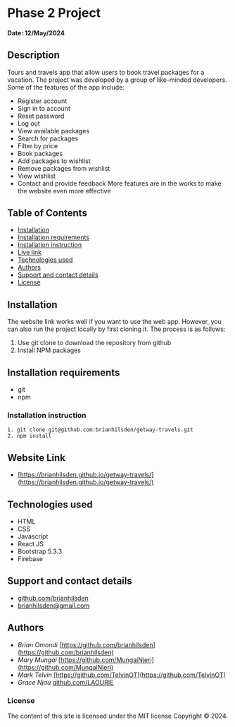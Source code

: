 # Phase 2 Project
#### Date: 12/May/2024

## Description  
Tours and travels app that allow users to book travel packages for a vacation. The project was developed by a group of like-minded developers. Some of the features of the app include:
 - Register account
 - Sign in to account
 - Reset password
 - Log out
 - View available packages
 - Search for packages
 - Filter by price
 - Book packages
 - Add packages to wishlist
 - Remove packages from wishlist
 - View wishlist 
 - Contact and provide feedback
More features are in the works to make the website even more effective
## Table of Contents
- [Installation](#installation)
- [Installation requirements](#installation-requirements)
- [Installation instruction](#installation-instruction)
- [Live link](#website-link)
- [Technologies used](#technologies-used)
- [Authors](#authors)
- [Support and contact details](#support-and-contact-details)
- [License](#license)


## Installation
The website link works well if you want to use the web app. However, you can also run the project locally by first cloning it. The process is as follows: 
1. Use git clone to download the repository from github
2. Install NPM packages

## Installation requirements
- git 
- npm

### Installation instruction
```
1. git clone git@github.com:brianhilsden/getway-travels.git
2. npm install

```
## Website Link
- [https://brianhilsden.github.io/getway-travels/](https://brianhilsden.github.io/getway-travels/)


## Technologies used
- HTML
- CSS
- Javascript
- React JS
- Bootstrap 5.3.3
- Firebase

## Support and contact details
- [github.com/brianhilsden](github.com/brianhilsden)
- brianhilsden@gmail.com

## Authors
 - *Brian Omondi* [https://github.com/brianhilsden](https://github.com/brianhilsden)
 - *Mary Mungai*  [https://github.com/MungaiNjeri](https://github.com/MungaiNjeri)
 - *Mark Telvin*  [https://github.com/TelvinOT](https://github.com/TelvinOT)
 - *Grace Njau*   [github.com/LAOURIE](github.com/LAOURIE)
### License
The content of this site is licensed under the MIT license
Copyright &copy; 2024.


